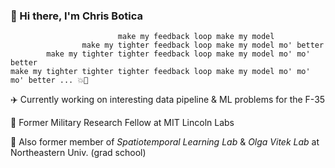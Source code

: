 ### 👋 Hi there, I'm Chris Botica
```
                        make my feedback loop make my model
                make my tighter feedback loop make my model mo' better
        make my tighter tighter feedback loop make my model mo' mo' better
make my tighter tighter tighter feedback loop make my model mo' mo' mo' better ... 💥🤖
```

✈️ Currently working on interesting data pipeline & ML problems for the F-35

🔬 Former Military Research Fellow at MIT Lincoln Labs 

📖  Also former member of _Spatiotemporal Learning Lab_ & _Olga Vitek Lab_ at Northeastern Univ. (grad school)
